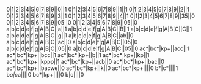 0|1|2|3|4|5|6|7|8|9||0||1
0|1|2|3|4|5|6|7|8|9||1||1
0|1|2|3|4|5|6|7|8|9||2||1
0|1|2|3|4|5|6|7|8|9||3||1
0|1|2|3|4|5|6|7|8|9||4||1
0|1|2|3|4|5|6|7|8|9||35||0
0|1|2|3|4|5|6|7|8|9||05||0
0|1|2|3|4|5|6|7|8|9||05||0
a|b|c|d|e|f|g|A|B|C||a||1
a|b|c|d|e|f|g|A|B|C||B||1
a|b|c|d|e|f|g|A|B|C||C||1
a|b|c|d|e|f|g|A|B|C||g||1
a|b|c|d|e|f|g|A|B|C||ab||0
a|b|c|d|e|f|g|A|B|C||ac||0
a|b|c|d|e|f|g|A|B|C||05||0
a|b|c|d|e|f|g|A|B|C||05||0
a|b|c|d|e|f|g|A|B|C||05||0
ac*|bc*|kp+||acc||1
ac*|bc*|kp+||bcc||1
ac*|bc*|kp+||b||1
ac*|bc*|kp+||kp||1
ac*|bc*|kp+||kppp||1
ac*|bc*|kp+||acb||0
ac*|bc*|kp+||bac||0
ac*|bc*|kp+||bacwe||0
ac*|bc*|kp+||k||0
ac*|bc*|kp+||||0
b*|c*||||1
b*a|c*a||||0
bc*|kp+||||0
b|c||||0
